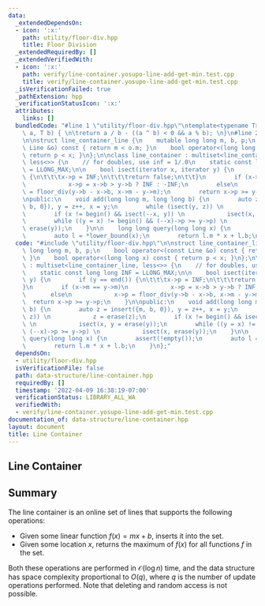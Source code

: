 ```yaml
---
data:
  _extendedDependsOn:
  - icon: ':x:'
    path: utility/floor-div.hpp
    title: Floor Division
  _extendedRequiredBy: []
  _extendedVerifiedWith:
  - icon: ':x:'
    path: verify/line-container.yosupo-line-add-get-min.test.cpp
    title: verify/line-container.yosupo-line-add-get-min.test.cpp
  _isVerificationFailed: true
  _pathExtension: hpp
  _verificationStatusIcon: ':x:'
  attributes:
    links: []
  bundledCode: "#line 1 \"utility/floor-div.hpp\"\ntemplate<typename T>\nT floor_div(T\
    \ a, T b) { \n\treturn a / b - ((a ^ b) < 0 && a % b); \n}\n#line 2 \"data-structure/line-container.hpp\"\
    \n\nstruct line_container_line {\n    mutable long long m, b, p;\n    bool operator<(const\
    \ Line &o) const { return m < o.m; }\n    bool operator<(long long x) const {\
    \ return p < x; }\n};\n\nclass line_container : multiset<line_container_line,\
    \ less<>> {\n    // for doubles, use inf = 1/.0\n    static const long long INF\
    \ = LLONG_MAX;\n\n    bool isect(iterator x, iterator y) {\n        if (y == end())\
    \ {\n\t\t\tx->p = INF;\n\t\t\treturn false;\n\t\t}\n        if (x->m == y->m)\n\
    \            x->p = x->b > y->b ? INF : -INF;\n        else\n            x->p\
    \ = floor_div(y->b - x->b, x->m - y->m);\n        return x->p >= y->p;\n    }\n\
    \npublic:\n    void add(long long m, long long b) {\n        auto z = insert({m,\
    \ b, 0}), y = z++, x = y;\n        while (isect(y, z)) \n            z = erase(z);\n\
    \        if (x != begin() && isect(--x, y)) \n            isect(x, y = erase(y));\n\
    \        while ((y = x) != begin() && (--x)->p >= y->p) \n            isect(x,\
    \ erase(y));\n    }\n\n    long long query(long long x) {\n        assert(!empty());\n\
    \        auto l = *lower_bound(x);\n        return l.m * x + l.b;\n    }\n};\n"
  code: "#include \"utility/floor-div.hpp\"\n\nstruct line_container_line {\n    mutable\
    \ long long m, b, p;\n    bool operator<(const Line &o) const { return m < o.m;\
    \ }\n    bool operator<(long long x) const { return p < x; }\n};\n\nclass line_container\
    \ : multiset<line_container_line, less<>> {\n    // for doubles, use inf = 1/.0\n\
    \    static const long long INF = LLONG_MAX;\n\n    bool isect(iterator x, iterator\
    \ y) {\n        if (y == end()) {\n\t\t\tx->p = INF;\n\t\t\treturn false;\n\t\t\
    }\n        if (x->m == y->m)\n            x->p = x->b > y->b ? INF : -INF;\n \
    \       else\n            x->p = floor_div(y->b - x->b, x->m - y->m);\n      \
    \  return x->p >= y->p;\n    }\n\npublic:\n    void add(long long m, long long\
    \ b) {\n        auto z = insert({m, b, 0}), y = z++, x = y;\n        while (isect(y,\
    \ z)) \n            z = erase(z);\n        if (x != begin() && isect(--x, y))\
    \ \n            isect(x, y = erase(y));\n        while ((y = x) != begin() &&\
    \ (--x)->p >= y->p) \n            isect(x, erase(y));\n    }\n\n    long long\
    \ query(long long x) {\n        assert(!empty());\n        auto l = *lower_bound(x);\n\
    \        return l.m * x + l.b;\n    }\n};"
  dependsOn:
  - utility/floor-div.hpp
  isVerificationFile: false
  path: data-structure/line-container.hpp
  requiredBy: []
  timestamp: '2022-04-09 16:38:19-07:00'
  verificationStatus: LIBRARY_ALL_WA
  verifiedWith:
  - verify/line-container.yosupo-line-add-get-min.test.cpp
documentation_of: data-structure/line-container.hpp
layout: document
title: Line Container
---
```


## Line Container

## Summary
The line container is an online set of lines that supports the following operations:
- Given some linear function $f(x) = mx + b$, inserts it into the set.
- Given some location $x$, returns the maximum of $f(x)$ for all functions $f$ in the set. 

Both these operations are performed in $\mathcal{O}(\log n)$ time, and the data structure has space complexity proportional to $O(q)$, where $q$ is the number of update operations performed. Note that deleting and random access is not possible. 
